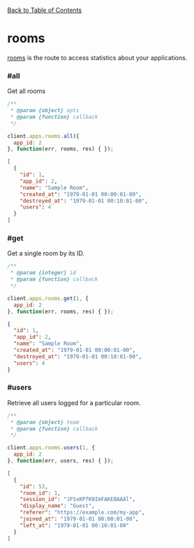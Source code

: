 [Back to Table of Contents](/#client)

# rooms

[rooms](https://teams.goinstant.com/v1/rest-client/rooms) is the route to access statistics about your applications.

### #all

Get all rooms

```js
/**
 * @param {object} opts
 * @param {function} callback
 */

client.apps.rooms.all({
  app_id: 2
}, function(err, rooms, res) { });
```

```json
[
  {
    "id": 1,
    "app_id": 2,
    "name": "Sample Room",
    "created_at": "1979-01-01 00:00:01-00",
    "destroyed_at": "1979-01-01 00:10:01-00",
    "users": 4
  }
]
```


### #get

Get a single room by its ID.

```js
/**
 * @param {integer} id
 * @param {function} callback
 */

client.apps.rooms.get(1, {
  app_id: 2
}, function(err, rooms, res) { });
```

```json
{
  "id": 1,
  "app_id": 2,
  "name": "Sample Room",
  "created_at": "1979-01-01 00:00:01-00",
  "destroyed_at": "1979-01-01 00:10:01-00",
  "users": 4
}
```

### #users

Retrieve all users logged for a particular room.

```js
/**
 * @param {object} team
 * @param {function} callback
 */

client.apps.rooms.users(1, {
  app_id: 2
}, function(err, users, res) { });
```

```json
[
  {
    "id": 53,
    "room_id": 1,
    "session_id": "JF5xKPfK0ImFAKEBAAAl",
    "display_name": "Guest",
    "referer": "https://example.com/my-app",
    "joined_at": "1979-01-01 00:00:01-00",
    "left_at": "1979-01-01 00:10:01-00"
  }
]
```
